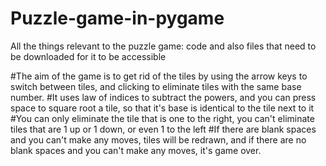 # Puzzle-game-in-pygame
All the things relevant to the puzzle game: code and also files that need to be downloaded for it to be accessible

#The aim of the game is to get rid of the tiles by using the arrow keys to switch between tiles, and clicking to eliminate tiles with the same base number.
#It uses law of indices to subtract the powers, and you can press space to square root a tile, so that it's base is identical to the tile next to it
#You can only eliminate the tile that is one to the right, you can't eliminate tiles that are 1 up or 1 down, or even 1 to the left
#If there are blank spaces and you can't make any moves, tiles will be redrawn, and if there are no blank spaces and you can't make any moves, it's game over.
